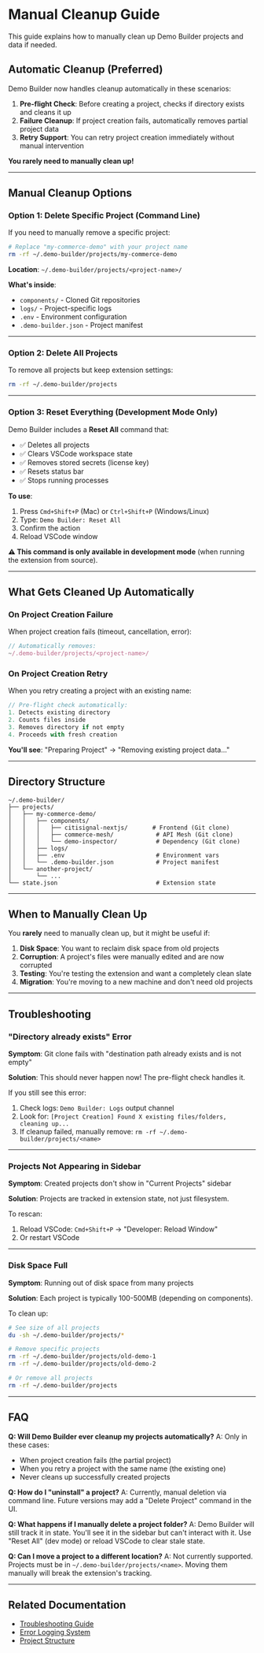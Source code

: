 # Manual Cleanup Guide

This guide explains how to manually clean up Demo Builder projects and data if needed.

## Automatic Cleanup (Preferred)

Demo Builder now handles cleanup automatically in these scenarios:

1. **Pre-flight Check**: Before creating a project, checks if directory exists and cleans it up
2. **Failure Cleanup**: If project creation fails, automatically removes partial project data
3. **Retry Support**: You can retry project creation immediately without manual intervention

**You rarely need to manually clean up!**

---

## Manual Cleanup Options

### Option 1: Delete Specific Project (Command Line)

If you need to manually remove a specific project:

```bash
# Replace "my-commerce-demo" with your project name
rm -rf ~/.demo-builder/projects/my-commerce-demo
```

**Location**: `~/.demo-builder/projects/<project-name>/`

**What's inside**:
- `components/` - Cloned Git repositories
- `logs/` - Project-specific logs
- `.env` - Environment configuration
- `.demo-builder.json` - Project manifest

---

### Option 2: Delete All Projects

To remove all projects but keep extension settings:

```bash
rm -rf ~/.demo-builder/projects
```

---

### Option 3: Reset Everything (Development Mode Only)

Demo Builder includes a **Reset All** command that:
- ✅ Deletes all projects
- ✅ Clears VSCode workspace state
- ✅ Removes stored secrets (license key)
- ✅ Resets status bar
- ✅ Stops running processes

**To use**:
1. Press `Cmd+Shift+P` (Mac) or `Ctrl+Shift+P` (Windows/Linux)
2. Type: `Demo Builder: Reset All`
3. Confirm the action
4. Reload VSCode window

**⚠️ This command is only available in development mode** (when running the extension from source).

---

## What Gets Cleaned Up Automatically

### On Project Creation Failure

When project creation fails (timeout, cancellation, error):
```typescript
// Automatically removes:
~/.demo-builder/projects/<project-name>/
```

### On Project Creation Retry

When you retry creating a project with an existing name:
```typescript
// Pre-flight check automatically:
1. Detects existing directory
2. Counts files inside
3. Removes directory if not empty
4. Proceeds with fresh creation
```

**You'll see**: "Preparing Project" → "Removing existing project data..."

---

## Directory Structure

```
~/.demo-builder/
├── projects/
│   ├── my-commerce-demo/
│   │   ├── components/
│   │   │   ├── citisignal-nextjs/       # Frontend (Git clone)
│   │   │   ├── commerce-mesh/            # API Mesh (Git clone)
│   │   │   └── demo-inspector/           # Dependency (Git clone)
│   │   ├── logs/
│   │   ├── .env                          # Environment vars
│   │   └── .demo-builder.json            # Project manifest
│   └── another-project/
│       └── ...
└── state.json                            # Extension state
```

---

## When to Manually Clean Up

You **rarely** need to manually clean up, but it might be useful if:

1. **Disk Space**: You want to reclaim disk space from old projects
2. **Corruption**: A project's files were manually edited and are now corrupted
3. **Testing**: You're testing the extension and want a completely clean slate
4. **Migration**: You're moving to a new machine and don't need old projects

---

## Troubleshooting

### "Directory already exists" Error

**Symptom**: Git clone fails with "destination path already exists and is not empty"

**Solution**: This should never happen now! The pre-flight check handles it.

If you still see this error:
1. Check logs: `Demo Builder: Logs` output channel
2. Look for: `[Project Creation] Found X existing files/folders, cleaning up...`
3. If cleanup failed, manually remove: `rm -rf ~/.demo-builder/projects/<name>`

---

### Projects Not Appearing in Sidebar

**Symptom**: Created projects don't show in "Current Projects" sidebar

**Solution**: Projects are tracked in extension state, not just filesystem.

To rescan:
1. Reload VSCode: `Cmd+Shift+P` → "Developer: Reload Window"
2. Or restart VSCode

---

### Disk Space Full

**Symptom**: Running out of disk space from many projects

**Solution**: Each project is typically 100-500MB (depending on components).

To clean up:
```bash
# See size of all projects
du -sh ~/.demo-builder/projects/*

# Remove specific projects
rm -rf ~/.demo-builder/projects/old-demo-1
rm -rf ~/.demo-builder/projects/old-demo-2

# Or remove all projects
rm -rf ~/.demo-builder/projects
```

---

## FAQ

**Q: Will Demo Builder ever cleanup my projects automatically?**
A: Only in these cases:
- When project creation fails (the partial project)
- When you retry a project with the same name (the existing one)
- Never cleans up successfully created projects

**Q: How do I "uninstall" a project?**
A: Currently, manual deletion via command line. Future versions may add a "Delete Project" command in the UI.

**Q: What happens if I manually delete a project folder?**
A: Demo Builder will still track it in state. You'll see it in the sidebar but can't interact with it. Use "Reset All" (dev mode) or reload VSCode to clear stale state.

**Q: Can I move a project to a different location?**
A: Not currently supported. Projects must be in `~/.demo-builder/projects/<name>`. Moving them manually will break the extension's tracking.

---

## Related Documentation

- [Troubleshooting Guide](../troubleshooting.md)
- [Error Logging System](../systems/error-logging.md)
- [Project Structure](../architecture/overview.md)

